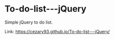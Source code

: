 # To-do-list---jQuery

Simple jQuery to do list.

Link: https://cezary93.github.io/To-do-list---jQuery/

